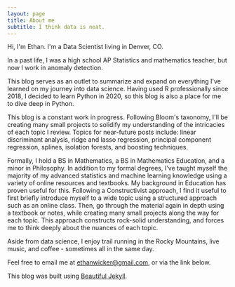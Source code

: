 ```yaml
---
layout: page
title: About me
subtitle: I think data is neat.
---
```


Hi, I'm Ethan.  I'm a Data Scientist living in Denver, CO.

In a past life, I was a high school AP Statistics and mathematics teacher, but now I work in anomaly detection.  

This blog serves as an outlet to summarize and expand on everything I've learned on my journey into data science.  Having used R professionally since 2018, I decided to learn Python in 2020, so this blog is also a place for me to dive deep in Python.

This blog is a constant work in progress.  Following Bloom's taxonomy, I'll be creating many small projects to solidify my understanding of the intricacies of each topic I review.  Topics for near-future posts include: linear discriminant analysis, ridge and lasso regression, principal component regression, splines, isolation forests, and boosting techniques.  

Formally, I hold a BS in Mathematics, a BS in Mathematics Education, and a minor in Philosophy.  In addition to my formal degrees, I've taught myself the majority of my advanced statistics and machine learning knowledge using a variety of online resources and textbooks.  My background in Education has proven useful for this.  Following a Constructivist approach, I find it useful to first briefly introduce myself to a wide topic using a structured approach such as an online class.  Then, go through the material again in depth using a textbook or notes, while creating many small projects along the way for each topic.  This approach constructs rock-solid understanding, and forces me to think deeply about the nuances of each topic.

Aside from data science, I enjoy trail running in the Rocky Mountains, live music, and coffee - sometimes all in the same day.

Feel free to email me at ethanwicker@gmail.com, or via the link below.

This blog was built using [Beautiful Jekyll](https://beautifuljekyll.com/).

